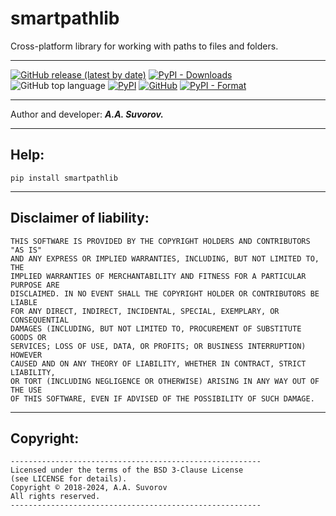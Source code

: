 # smartpathlib
Cross-platform library for working with paths to files and folders.

---

[![GitHub release (latest by date)](https://img.shields.io/github/v/release/smartlegionlab/smartpathlib)](https://github.com/smartlegionlab/smartpathlib/)
[![PyPI - Downloads](https://img.shields.io/pypi/dm/smartpathlib?label=pypi%20downloads)](https://pypi.org/project/smartpathlib/)
![GitHub top language](https://img.shields.io/github/languages/top/smartlegionlab/smartpathlib)
[![PyPI](https://img.shields.io/pypi/v/smartpathlib)](https://pypi.org/project/smartpathlib)
[![GitHub](https://img.shields.io/github/license/smartlegionlab/smartpathlib)](https://github.com/smartlegionlab/smartpathlib/blob/master/LICENSE)
[![PyPI - Format](https://img.shields.io/pypi/format/smartpathlib)](https://pypi.org/project/smartpathlib)

***

Author and developer: ___A.A. Suvorov.___

***

## Help:

`pip install smartpathlib`

***

## Disclaimer of liability:

    THIS SOFTWARE IS PROVIDED BY THE COPYRIGHT HOLDERS AND CONTRIBUTORS "AS IS"
    AND ANY EXPRESS OR IMPLIED WARRANTIES, INCLUDING, BUT NOT LIMITED TO, THE
    IMPLIED WARRANTIES OF MERCHANTABILITY AND FITNESS FOR A PARTICULAR PURPOSE ARE
    DISCLAIMED. IN NO EVENT SHALL THE COPYRIGHT HOLDER OR CONTRIBUTORS BE LIABLE
    FOR ANY DIRECT, INDIRECT, INCIDENTAL, SPECIAL, EXEMPLARY, OR CONSEQUENTIAL
    DAMAGES (INCLUDING, BUT NOT LIMITED TO, PROCUREMENT OF SUBSTITUTE GOODS OR
    SERVICES; LOSS OF USE, DATA, OR PROFITS; OR BUSINESS INTERRUPTION) HOWEVER
    CAUSED AND ON ANY THEORY OF LIABILITY, WHETHER IN CONTRACT, STRICT LIABILITY,
    OR TORT (INCLUDING NEGLIGENCE OR OTHERWISE) ARISING IN ANY WAY OUT OF THE USE
    OF THIS SOFTWARE, EVEN IF ADVISED OF THE POSSIBILITY OF SUCH DAMAGE.

***

## Copyright:
    --------------------------------------------------------
    Licensed under the terms of the BSD 3-Clause License
    (see LICENSE for details).
    Copyright © 2018-2024, A.A. Suvorov
    All rights reserved.
    --------------------------------------------------------

